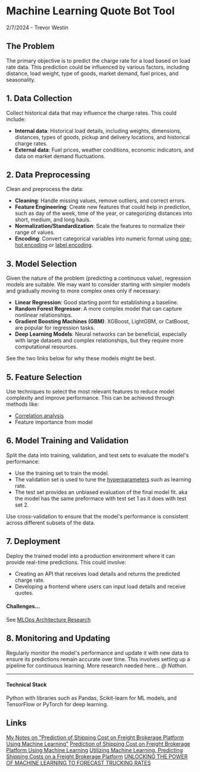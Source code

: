 # Machine Learning Quote Bot Tool

2/7/2024 - Trevor Westin

## The Problem

The primary objective is to predict the charge rate for a load based on load rate data. This prediction could be influenced by various factors, including distance, load weight, type of goods, market demand, fuel prices, and seasonality.

## 1. Data Collection

Collect historical data that may influence the charge rates. This could include:

- **Internal data**: Historical load details, including weights, dimensions, distances, types of goods, pickup and delivery locations, and historical charge rates.
- **External data**: Fuel prices, weather conditions, economic indicators, and data on market demand fluctuations.

## 2. Data Preprocessing

Clean and preprocess the data:

- **Cleaning**: Handle missing values, remove outliers, and correct errors.
- **Feature Engineering**: Create new features that could help in prediction, such as day of the week, time of the year, or categorizing distances into short, medium, and long hauls.
- **Normalization/Standardization**: Scale the features to normalize their range of values.
- **Encoding**: Convert categorical variables into numeric format using [one-hot encoding](https://www.geeksforgeeks.org/ml-one-hot-encoding-of-datasets-in-python/) or [label encoding](https://www.geeksforgeeks.org/ml-label-encoding-of-datasets-in-python/).

## 3. Model Selection

Given the nature of the problem (predicting a continuous value), regression models are suitable. We may want to consider starting with simpler models and gradually moving to more complex ones only if necessary:

- **Linear Regression**: Good starting point for establishing a baseline.
- **Random Forest Regressor**: A more complex model that can capture nonlinear relationships.
- **Gradient Boosting Machines (GBM)**: XGBoost, LightGBM, or CatBoost, are popular for regression tasks.
- **Deep Learning Models**: Neural networks can be beneficial, especially with large datasets and complex relationships, but they require more computational resources.

See the two links below for why these models might be best.

## 5. Feature Selection

Use techniques to select the most relevant features to reduce model complexity and improve performance. This can be achieved through methods like:

- [Correlation analysis](https://www.geeksforgeeks.org/what-is-correlation-analysis/?ref=header_search)
- Feature importance from model

## 6. Model Training and Validation

Split the data into training, validation, and test sets to evaluate the model's performance:

- Use the training set to train the model.
- The validation set is used to tune the [hyperparameters](https://www.geeksforgeeks.org/difference-between-model-parameters-vs-hyperparameters/?ref=header_search) such as learning rate.
- The test set provides an unbiased evaluation of the final model fit. aka the model has the same preformace with test set 1 as it does with test set 2.

Use cross-validation to ensure that the model's performance is consistent across different subsets of the data.

## 7. Deployment

Deploy the trained model into a production environment where it can provide real-time predictions. This could involve:

- Creating an API that receives load details and returns the predicted charge rate.
- Developing a frontend where users can input load details and receive quotes.

#### Challenges...

See [MLOps Architecture Research](https://github.com/orgs/bbi-dev-ops/projects/9/views/1?pane=issue&itemId=52529394)

## 8. Monitoring and Updating

Regularly monitor the model's performance and update it with new data to ensure its predictions remain accurate over time. This involves setting up a pipeline for continuous learning. More research needed here... _@ Nathan_.

---

#### Technical Stack

Python with libraries such as Pandas, Scikit-learn for ML models, and TensorFlow or PyTorch for deep learning.

## Links

[My Notes on "Prediction of Shipping Cost on Freight Brokerage Platform Using Machine Learning"]()
[Prediction of Shipping Cost on Freight Brokerage Platform Using Machine Learning](https://www.mdpi.com/2071-1050/15/2/1122)
[Utilizing Machine Learning, Predicting Shipping Costs on a Freight Brokerage Platform](https://www.hilarispublisher.com/open-access/utilizing-machine-learning-predicting-shipping-costs-on-a-freight-brokerage-platform-95342.html)
[UNLOCKING THE POWER OF MACHINE LEARNING TO FORECAST TRUCKING RATES](https://www.penskelogistics.com/industries/industrial-manufacturing/machine-learning)
